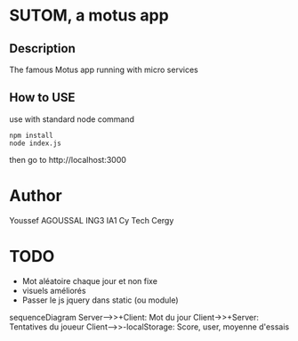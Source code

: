 # SUTOM, a motus app

## Description 

The famous Motus app running with micro services

 ## How to USE
 
 use with standard node command
 
 ```
 npm install
 node index.js
 ```

then go to http://localhost:3000


# Author
Youssef AGOUSSAL ING3 IA1
Cy Tech Cergy


# TODO
- Mot aléatoire chaque jour et non fixe
- visuels améliorés
- Passer le js jquery dans static (ou module)

sequenceDiagram
    Server-->>+Client: Mot du jour
    Client->>+Server: Tentatives du joueur
    Client-->>-localStorage: Score, user, moyenne d'essais


            

